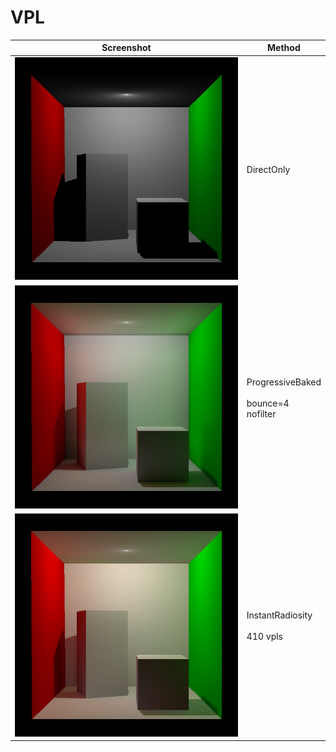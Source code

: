 # VPL

Screenshot | Method
------------ | -------------
![image](Screenshot/DirectOnly.png) | DirectOnly
![image](Screenshot/Progressive.png) | ProgressiveBaked<br><br> bounce=4<br> nofilter
![image](Screenshot/InstantRadiosity64x16.png) | InstantRadiosity<br><br> 410 vpls
